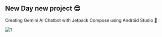   New Day new project 😎
----------------------------------------
Creating Gemini AI Chatbot with Jetpack Compose using Android Studio 📱

![1](https://github.com/ii6zre/ChatBotJetPack/assets/124205251/719e790d-3b9e-44cd-b1ba-21b26281d639)
